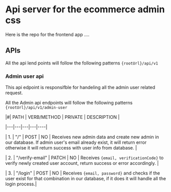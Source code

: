 # Api server for the ecommerce admin css

Here is the repo for the frontend app ....

## APIs

All the api lend points will follow the following patterns `{rootUrl}/api/v1`

### Admin user api

This api edpoint is responsifble for handeling all the admin user related request.

All the Admin api endpoints will follow the following patterns `{rootUrl}/api/v1/admin-user`

|#| PATH | VERB/METHOD | PRIVATE | DESCRIPTION |

|---|---|---|---|----|

| 1. | "/" | POST | NO | Receives new admin data and create new admin in our database. If admin user's email already exist, it will return error otherwise it will return success with user info from database. |

| 2. | "/verify-email" | PATCH | NO | Receives `{email, verificationCode}` to verify newly created user account, return success or error accordingly. |

| 3. | "/login" | POST | NO | Receives `{email, password}` and checks if the user exist for that combination in our database, if it does it will handle all the login process.|
